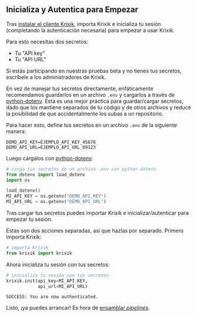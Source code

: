 ## Inicializa y Autentica para Empezar

Tras [instalar el cliente Krixik](instalacion_del_cliente.md), importa Krixik e inicializa tu sesión (completando la autenticación necesaria) para empezar a usar Krixik.

Para esto necesitas dos secretos:

- Tu "API key"
- Tu "API URL"

Si estás participando en nuestras pruebas beta y no tienes tus secretos, escríbele a los administradores de Krixik.

En vez de manejar tus secretos directamente, enfáticamente recomendamos guardarlos en un archivo `.env` y cargarlos a través de [python-dotenv](https://pypi.org/project/python-dotenv/). Esta es una mejor práctica para guardar/cargar secretos, dado que los mantiene separados de tu código y de otros archivos y reduce la posibilidad de que accidentalmente los subas a un repositorio.

Para hacer esto, define tus secretos en un archivo `.env` de la siguiente manera:

```ssh-config
DEMO_API_KEY=EJEMPLO_API_KEY_45678
DEMO_API_URL=EJEMPLO_API_URL_09123
```

Luego cárgalos con [python-dotenv](https://pypi.org/project/python-dotenv/):


```python
# carga tus secretos de un archivo .env con python-dotenv
from dotenv import load_dotenv
import os

load_dotenv()
MI_API_KEY = os.getenv("DEMO_API_KEY")
MI_API_URL = os.getenv("DEMO_API_URL")
```

Tras cargar tus secretos puedes importar Krixik e inicializar/autenticar para empezar tu sesión.

Estas son dos acciones separadas, así que hazlas por separado. Primero importa Krixik:


```python
# importa Krixik
from krixik import krixik
```

Ahora inicializa tu sesión con tus secretos:


```python
# inicializa tu sesión con tus secretos
krixik.init(api_key=MI_API_KEY,
            api_url=MI_API_URL)
```

    SUCCESS: You are now authenticated.


Listo, ¡ya puedes arrancar! Es hora de [ensamblar *pipelines*](../creacion_de_pipelines/creacion_de_pipelines.md).
